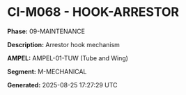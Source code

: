 # CI-M068 - HOOK-ARRESTOR

**Phase:** 09-MAINTENANCE

**Description:** Arrestor hook mechanism

**AMPEL:** AMPEL-01-TUW (Tube and Wing)

**Segment:** M-MECHANICAL

**Generated:** 2025-08-25 17:27:29 UTC
